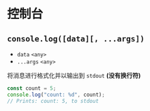# 控制台

## `console.log([data][, ...args])`
* `data` `<any>`
* `...args` `<any>`

将消息进行格式化并以输出到  `stdout` **(没有换行符)**
```javascript
const count = 5;
console.log("count: %d", count);
// Prints: count: 5, to stdout
```
<!-- 部分复制自 Node.JS 的文档 --> 
